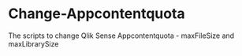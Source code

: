 # Change-Appcontentquota
The scripts to change Qlik Sense Appcontentquota - maxFileSize and maxLibrarySize
